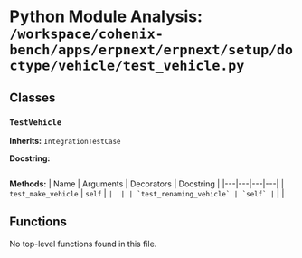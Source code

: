 # Python Module Analysis: `/workspace/cohenix-bench/apps/erpnext/erpnext/setup/doctype/vehicle/test_vehicle.py`

## Classes

### `TestVehicle`
**Inherits:** `IntegrationTestCase`


**Docstring:**
```

```

**Methods:**
| Name | Arguments | Decorators | Docstring |
|---|---|---|---|
| `test_make_vehicle` | `self` | `` |  |
| `test_renaming_vehicle` | `self` | `` |  |





## Functions

No top-level functions found in this file.
